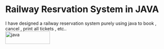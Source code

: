 <h1><b>Railway Resrvation System in JAVA</b></h1>
  I have designed a railway reservation system purely using java to book , cancel , print all tickets , etc..
  <div>
  <img src="https://img.shields.io/badge/Java-ED8B00?style=for-the-badge&logo=java&logoColor=white" alt="java"height="40" width="140"/>
  </div>
